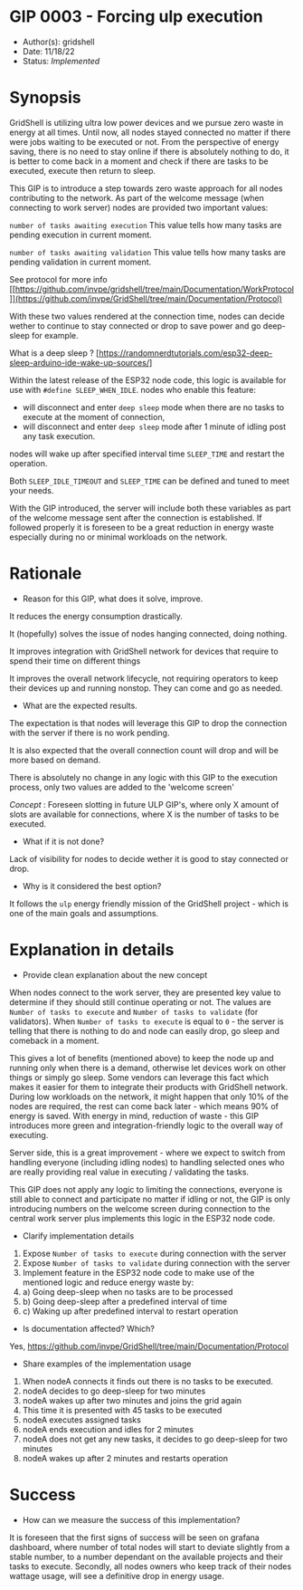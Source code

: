 # GIP 0003 - Forcing ulp execution
- Author(s): gridshell
- Date: 11/18/22 
- Status: *Implemented*

# Synopsis
GridShell is utilizing ultra low power devices and we pursue zero waste in energy at all times.
Until now, all nodes stayed connected no matter if there were jobs waiting to be executed or not.
From the perspective of energy saving, there is no need to stay online if there is absolutely nothing to do,
it is better to come back in a moment and check if there are tasks to be executed, execute then return to sleep.

This GIP is to introduce a step towards zero waste approach for all nodes contributing to the network.
As part of the welcome message (when connecting to work server) nodes are provided two important values:

`number of tasks awaiting execution` 
This value tells how many tasks are pending execution in current moment.

`number of tasks awaiting validation`
This value tells how many tasks are pending validation in current moment.

See protocol for more info [[https://github.com/invpe/gridshell/tree/main/Documentation/WorkProtocol]](https://github.com/invpe/GridShell/tree/main/Documentation/Protocol)


With these two values rendered at the connection time, nodes can decide wether to continue to stay connected or drop to save power and go deep-sleep for example.

What is a deep sleep ? [https://randomnerdtutorials.com/esp32-deep-sleep-arduino-ide-wake-up-sources/]


Within the latest release of the ESP32 node code, this logic is available for use with `#define SLEEP_WHEN_IDLE`.
nodes who enable this feature:

- will disconnect and enter `deep sleep` mode when there are no tasks to execute at the moment of connection,
- will disconnect and enter `deep sleep` mode after 1 minute of idling post any task execution.

nodes will wake up after specified interval time `SLEEP_TIME` and restart the operation.

Both `SLEEP_IDLE_TIMEOUT` and `SLEEP_TIME` can be defined and tuned to meet your needs.

With the GIP introduced, the server will include both these variables as part of the welcome message sent after the connection is established.
If followed properly it is foreseen to be a great reduction in energy waste especially during no or minimal workloads on the network.

# Rationale
- Reason for this GIP, what does it solve, improve. 

It reduces the energy consumption drastically.

It (hopefully) solves the issue of nodes hanging connected, doing nothing.

It improves integration with GridShell network for devices that require to spend their time on different things

It improves the overall network lifecycle, not requiring operators to keep their devices up and running nonstop.
They can come and go as needed.

- What are the expected results.

The expectation is that nodes will leverage this GIP to drop the connection with the server if there is no work pending.

It is also expected that the overall connection count will drop and will be more based on demand.

There is absolutely no change in any logic with this GIP to the execution process, only two values are added to the 'welcome screen'

*Concept* : Foreseen slotting in future ULP GIP's, where only X amount of slots are available for connections, 
where X is the number of tasks to be executed.

- What if it is not done?

Lack of visibility for nodes to decide wether it is good to stay connected or drop.

- Why is it considered the best option?

It follows the `ulp` energy friendly mission of the GridShell project - which is one of the main goals and assumptions.

# Explanation in details
- Provide clean explanation about the new concept

When nodes connect to the work server, they are presented key value to determine if they should still continue operating or not.
The values are `Number of tasks to execute` and `Number of tasks to validate` (for validators).
When `Number of tasks to execute` is equal to `0` - the server is telling that there is nothing to do and node can easily drop, go sleep and comeback in a moment.

This gives a lot of benefits (mentioned above) to keep the node up and running only when there is a demand, otherwise let devices work on other things or simply go sleep.
Some vendors can leverage this fact which makes it easier for them to integrate their products with GridShell network. 
During low workloads on the network, it might happen that only 10% of the nodes are required, the rest can come back later - which means 90% of energy is saved.
With energy in mind, reduction of waste - this GIP introduces more green and integration-friendly logic to the overall way of executing.

Server side, this is a great improvement - where we expect to switch from handling everyone (including idling nodes) to handling selected ones who are really providing real value
in executing / validating the tasks. 

This GIP does not apply any logic to limiting the connections, everyone is still able to connect and participate no matter if idling or not, the GIP is only introducing
numbers on the welcome screen during connection to the central work server plus implements this logic in the ESP32 node code.

- Clarify implementation details

1. Expose `Number of tasks to execute` during connection with the server
2. Expose `Number of tasks to validate` during connection with the server
3. Implement feature in the ESP32 node code to make use of the mentioned logic and reduce energy waste by:
4. a) Going deep-sleep when no tasks are to be processed
4. b) Going deep-sleep after a predefined interval of time
4. c) Waking up after predefined interval to restart operation

- Is documentation affected? Which?

Yes, https://github.com/invpe/GridShell/tree/main/Documentation/Protocol

- Share examples of the implementation usage

1. When nodeA connects it finds out there is no tasks to be executed.
2. nodeA decides to go deep-sleep for two minutes
3. nodeA wakes up after two minutes and joins the grid again
4. This time it is presented with 45 tasks to be executed
5. nodeA executes assigned tasks
6. nodeA ends execution and idles for 2 minutes
7. nodeA does not get any new tasks, it decides to go deep-sleep for two minutes
8. nodeA wakes up after 2 minutes and restarts operation


# Success
- How can we measure the success of this implementation?

It is foreseen that the first signs of success will be seen on grafana dashboard, where number of total nodes will start to deviate slightly from a stable number, to a number dependant on the available projects and their tasks to execute.
Secondly, all nodes owners who keep track of their nodes wattage usage, will see a definitive drop in energy usage.

